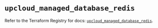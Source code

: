 # `upcloud_managed_database_redis`

Refer to the Terraform Registry for docs: [`upcloud_managed_database_redis`](https://registry.terraform.io/providers/upcloudltd/upcloud/5.8.1/docs/resources/managed_database_redis).

